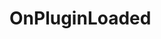 <Badge type="danger" text="Carbon Compatible"/><Badge type="warning" text="Oxide Compatible"/>
# OnPluginLoaded
